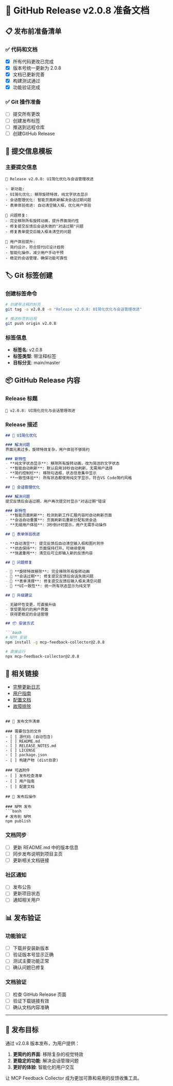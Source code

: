 # 🚀 GitHub Release v2.0.8 准备文档

## 📋 发布前准备清单

### ✅ 代码和文档
- [x] 所有代码更改已完成
- [x] 版本号统一更新为 2.0.8
- [x] 文档已更新完善
- [x] 构建测试通过
- [x] 功能验证完成

### ✅ Git 操作准备
- [ ] 提交所有更改
- [ ] 创建发布标签
- [ ] 推送到远程仓库
- [ ] 创建GitHub Release

## 📝 提交信息模板

### 主要提交信息
```
🎉 Release v2.0.8: UI简化优化与会话管理改进

✨ 新功能:
- UI简化优化: 移除旋转特效，纯文字状态显示
- 会话管理优化: 智能页面刷新解决会话过期问题
- 表单体验改进: 自动清空输入框，优化用户体验

🐛 问题修复:
- 完全移除所有旋转动画，提升界面简约性
- 修复提交反馈后会话失效的"对话过期"问题
- 修复表单提交后输入框未清空的问题

🎯 用户体验提升:
- 简约设计，符合现代UI设计趋势
- 智能化操作，减少用户手动干预
- 稳定的会话管理，确保功能可靠性
```

## 🏷️ Git 标签创建

### 创建标签命令
```bash
# 创建带注释的标签
git tag -a v2.0.8 -m "Release v2.0.8: UI简化优化与会话管理改进"

# 推送标签到远程
git push origin v2.0.8
```

### 标签信息
- **标签名**: v2.0.8
- **标签类型**: 带注释标签
- **目标分支**: main/master

## 📦 GitHub Release 内容

### Release 标题
```
🎉 v2.0.8: UI简化优化与会话管理改进
```

### Release 描述
```markdown
## 🎨 UI简化优化

### 解决问题
界面元素过多，旋转特效复杂，用户体验不够简约

### 新特性
- **纯文字状态显示**: 移除所有旋转动画，改为简洁的文字状态
- **智能自动刷新**: 默认启用10秒自动刷新，无需用户选择
- **简约控制栏**: 移除勾选框，状态信息集中显示
- **一致性体验**: 所有状态都使用纯文字显示，符合VS Code简约风格

## 🔄 会话管理优化

### 解决问题
提交反馈后会话过期，用户再次提交时显示"对话过期"错误

### 新特性
- **智能页面刷新**: 检测到新工作汇报内容时自动刷新页面
- **会话自动重置**: 页面刷新后重新分配有效会话
- **无缝用户体验**: 3秒倒计时提示，用户无需手动操作

## 📝 表单体验改进

- **自动清空**: 提交反馈后自动清空输入框和图片附件
- **状态保持**: 页面保持打开，可继续使用
- **快速重用**: 清空后可立即输入新的反馈内容

## 🐛 问题修复

- 🔄 **旋转特效移除**: 完全移除所有旋转动画
- 💬 **会话过期**: 修复提交反馈后会话失效问题
- 🧹 **表单清理**: 修复提交反馈后输入框未清空问题
- 📱 **UI一致性**: 统一所有状态显示为纯文字

## 🎯 升级建议

- 无破坏性变更，可直接升级
- 享受更简约的用户界面
- 获得更稳定的会话管理

## 📦 安装方式

```bash
# NPM 安装
npm install -g mcp-feedback-collector@2.0.8

# 直接运行
npx mcp-feedback-collector@2.0.8
```

## 🔗 相关链接

- [完整更新日志](RELEASE_NOTES.md)
- [用户指南](USER_GUIDE.md)
- [配置文档](CONFIGURATION.md)
- [故障排除](TROUBLESHOOTING.md)
```

## 📁 发布文件清单

### 需要包含的文件
- [ ] 源代码 (自动包含)
- [ ] README.md
- [ ] RELEASE_NOTES.md
- [ ] LICENSE
- [ ] package.json
- [ ] 构建产物 (dist目录)

### 可选附件
- [ ] 发布检查清单
- [ ] 用户指南
- [ ] 配置文档

## 🔄 发布后操作

### NPM 发布
```bash
# 发布到 NPM
npm publish
```

### 文档同步
- [ ] 更新 README.md 中的版本信息
- [ ] 同步发布说明到项目主页
- [ ] 更新相关文档链接

### 社区通知
- [ ] 发布公告
- [ ] 更新项目状态
- [ ] 通知相关用户

## 📊 发布验证

### 功能验证
- [ ] 下载并安装新版本
- [ ] 验证版本号显示正确
- [ ] 测试主要功能正常
- [ ] 确认问题已修复

### 文档验证
- [ ] 检查 GitHub Release 页面
- [ ] 验证下载链接有效
- [ ] 确认文档内容准确

---

## 🎯 发布目标

通过 v2.0.8 版本发布，为用户提供：
1. **更简约的界面**: 移除复杂的视觉特效
2. **更稳定的功能**: 解决会话管理问题
3. **更好的体验**: 智能化的用户交互

让 MCP Feedback Collector 成为更加可靠和易用的反馈收集工具。
